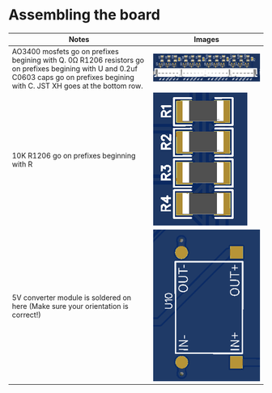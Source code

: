 # Assembling the board
| Notes | Images |
| ------- | ------ |
| AO3400 mosfets go on prefixes begining with Q. 0Ω R1206 resistors go on prefixes begining with U and 0.2uf C0603 caps go on prefixes begining with C. JST XH goes at the bottom row.| ![external_driver](https://github.com/PoonDproPlayz/fishyfalcon/blob/main/Images/External_driver_control.png) |
| 10K R1206 go on prefixes beginning with R | ![enables resistors](https://github.com/PoonDproPlayz/fishyfalcon/blob/main/Images/Enable_Pin_resistors.png) |
| 5V converter module is soldered on here (Make sure your orientation is correct!)| ![5v module](https://github.com/PoonDproPlayz/fishyfalcon/blob/main/Images/5V_module.png) |
